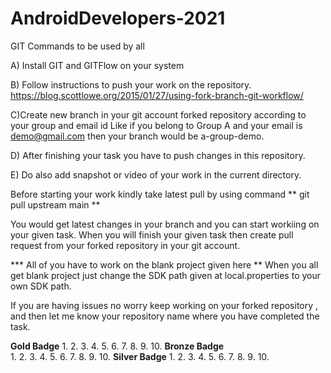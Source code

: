 # AndroidDevelopers-2021
GIT Commands to be used by all

A) Install GIT and GITFlow on your system

B) Follow instructions to push your work on the repository. 
https://blog.scottlowe.org/2015/01/27/using-fork-branch-git-workflow/
  
C)Create new branch in your git account forked repository according to your group and email id
 Like if you belong to Group A and your email is demo@gmail.com
 then your branch would be a-group-demo.
 
D) After finishing your task you have to push changes in this repository.

E) Do also add snapshot or video of your work in the current directory.


Before starting your work kindly take latest pull by using command
** git pull upstream main **

You would get latest changes in your branch and you can start workiing on your given task. When you will finish your given task then create pull request from your forked repository in your git account.
  
*** All of you have to work on the blank project given here **
When you all get blank project just change the SDK path given at local.properties to your own SDK path.

If you are having issues no worry keep working on your forked repository , and then let me know your repository name where you have completed the task.


**Gold Badge** 
1.
2.
3.
4.
5.
6.
7.
8.
9.
10.
**Bronze Badge**                                          
1.
2.
3.
4.
5.
6.
7.
8.
9.
10.
**Silver Badge**
1.
2.
3.
4.
5.
6.
7.
8.
9.
10.



